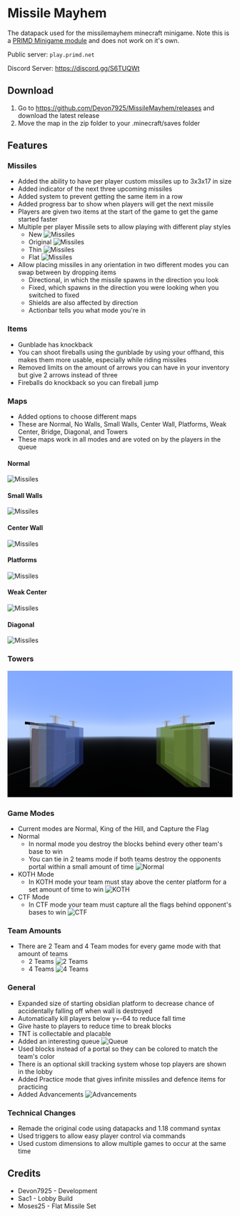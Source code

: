 # Missile Mayhem

The datapack used for the missilemayhem minecraft minigame. Note this is a [PRIMD Minigame module](https://github.com/primd-os/Hub) and does not work on it's own.

Public server: `play.primd.net`

Discord Server: <https://discord.gg/S6TUQWt>

## Download

1. Go to <https://github.com/Devon7925/MissileMayhem/releases> and download the latest release
2. Move the map in the zip folder to your .minecraft/saves folder

## Features

### Missiles

* Added the ability to have per player custom missiles up to 3x3x17 in size
* Added indicator of the next three upcoming missiles
* Added system to prevent getting the same item in a row
* Added progress bar to show when players will get the next missile
* Players are given two items at the start of the game to get the game started faster
* Multiple per player Missile sets to allow playing with different play styles
  * New
![Missiles](images/missiles/normal.png)
  * Original
![Missiles](images/missiles/old.png)
  * Thin
![Missiles](images/missiles/thin.png)
  * Flat
![Missiles](images/missiles/flat.png)
* Allow placing missiles in any orientation in two different modes you can swap between by dropping items
  * Directional, in which the missile spawns in the direction you look
  * Fixed, which spawns in the direction you were looking when you switched to fixed
  * Shields are also affected by direction
  * Actionbar tells you what mode you're in

### Items

* Gunblade has knockback
* You can shoot fireballs using the gunblade by using your offhand, this makes them more usable, especially while riding missiles
* Removed limits on the amount of arrows you can have in your inventory but give 2 arrows instead of three
* Fireballs do knockback so you can fireball jump

### Maps

* Added options to choose different maps
* These are Normal, No Walls, Small Walls, Center Wall, Platforms, Weak Center, Bridge, Diagonal, and Towers
* These maps work in all modes and are voted on by the players in the queue

#### Normal

![Missiles](images/maps/normal.png)

#### Small Walls

![Missiles](images/maps/small.png)

#### Center Wall

![Missiles](images/maps/center_wall.png)

#### Platforms

![Missiles](images/maps/platforms.png)

#### Weak Center

![Missiles](images/maps/weak_center.png)

#### Diagonal

![Missiles](images/maps/diagonal.png)

### Towers

![Missiles](images/maps/towers.png)

### Game Modes

* Current modes are Normal, King of the Hill, and Capture the Flag
* Normal
  * In normal mode you destroy the blocks behind every other team's base to win
  * You can tie in 2 teams mode if both teams destroy the opponents portal within a small amount of time
![Normal](images/game_modes/normal.png)
* KOTH Mode
  * In KOTH mode your team must stay above the center platform for a set amount of time to win
![KOTH](images/game_modes/KOTH.png)
* CTF Mode
  * In CTF mode your team must capture all the flags behind opponent's bases to win
![CTF](images/game_modes/CTF.png)

### Team Amounts

* There are 2 Team and 4 Team modes for every game mode with that amount of teams
  * 2 Teams
![2 Teams](images/teams/2teams.png)
  * 4 Teams
![4 Teams](images/teams/4teams.png)

### General

* Expanded size of starting obsidian platform to decrease chance of accidentally falling off when wall is destroyed
* Automatically kill players below y=-64 to reduce fall time
* Give haste to players to reduce time to break blocks
* TNT is collectable and placable
* Added an interesting queue
![Queue](images/queue.png)
* Used blocks instead of a portal so they can be colored to match the team's color
* There is an optional skill tracking system whose top players are shown in the lobby
* Added Practice mode that gives infinite missiles and defence items for practicing
* Added Advancements
![Advancements](images/advancements.png)

### Technical Changes

* Remade the original code using datapacks and 1.18 command syntax
* Used triggers to allow easy player control via commands
* Used custom dimensions to allow multiple games to occur at the same time

## Credits

* Devon7925 - Development
* Sac1 - Lobby Build
* Moses25 - Flat Missile Set
